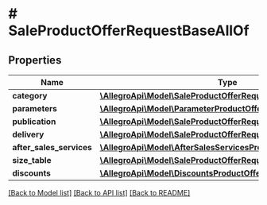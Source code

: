 # # SaleProductOfferRequestBaseAllOf

## Properties

Name | Type | Description | Notes
------------ | ------------- | ------------- | -------------
**category** | [**\AllegroApi\Model\SaleProductOfferRequestBaseAllOfCategory**](SaleProductOfferRequestBaseAllOfCategory.md) |  | [optional]
**parameters** | [**\AllegroApi\Model\ParameterProductOfferRequest[]**](ParameterProductOfferRequest.md) |  | [optional]
**publication** | [**\AllegroApi\Model\SaleProductOfferRequestBaseAllOfPublication**](SaleProductOfferRequestBaseAllOfPublication.md) |  | [optional]
**delivery** | [**\AllegroApi\Model\SaleProductOfferRequestBaseAllOfDelivery**](SaleProductOfferRequestBaseAllOfDelivery.md) |  | [optional]
**after_sales_services** | [**\AllegroApi\Model\AfterSalesServicesProductOfferRequest**](AfterSalesServicesProductOfferRequest.md) |  | [optional]
**size_table** | [**\AllegroApi\Model\SaleProductOfferRequestBaseAllOfSizeTable**](SaleProductOfferRequestBaseAllOfSizeTable.md) |  | [optional]
**discounts** | [**\AllegroApi\Model\DiscountsProductOfferRequest**](DiscountsProductOfferRequest.md) |  | [optional]

[[Back to Model list]](../../README.md#models) [[Back to API list]](../../README.md#endpoints) [[Back to README]](../../README.md)
